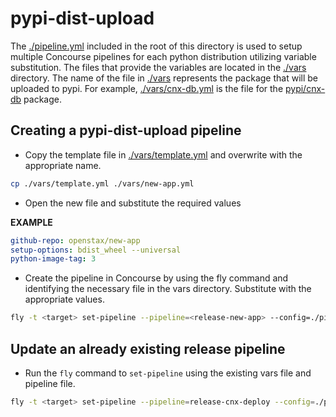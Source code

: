 # pypi-dist-upload

The [./pipeline.yml](./pipeline.yml) included in the root of this directory is used to setup multiple Concourse pipelines for each python distribution utilizing variable substitution. The files that provide the variables are located in the [./vars](./vars) directory. The name of the file in [./vars](./vars) represents the package that will be uploaded to pypi. For example, [./vars/cnx-db.yml](./vars/cnx-db.yml) is the file for the [pypi/cnx-db](https://pypi.org/project/cnx-db/) package.

## Creating a pypi-dist-upload pipeline

* Copy the template file in [./vars/template.yml](./vars/template.yml) and overwrite with the appropriate name.

```bash
cp ./vars/template.yml ./vars/new-app.yml
```

* Open the new file and substitute the required values

**EXAMPLE**  
```yaml
github-repo: openstax/new-app  
setup-options: bdist_wheel --universal  
python-image-tag: 3  
```

* Create the pipeline in Concourse by using the fly command and identifying the necessary file in the vars directory. Substitute with the appropriate values.

```bash
fly -t <target> set-pipeline --pipeline=<release-new-app> --config=./pipeline.yml --yaml-vars-from=<./vars/my-app.yml>
```

## Update an already existing release pipeline

* Run the `fly` command to `set-pipeline` using the existing vars file and pipeline file.

```bash
fly -t <target> set-pipeline --pipeline=release-cnx-deploy --config=./pipeline.yml --yaml-vars-from=./vars/cnx-db.yml
```

